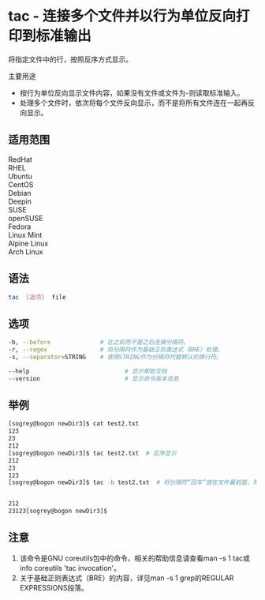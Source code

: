 # tac - 连接多个文件并以行为单位反向打印到标准输出

将指定文件中的行，按照反序方式显示。

主要用途

- 按行为单位反向显示文件内容，如果没有文件或文件为-则读取标准输入。
- 处理多个文件时，依次将每个文件反向显示，而不是将所有文件连在一起再反向显示。

## 适用范围

<!-- <div class="svg linux">Linux</div> -->
<div class="svg redhat">RedHat</div>
<div class="svg rhel">RHEL</div>
<div class="svg ubuntu">Ubuntu</div>
<div class="svg centos">CentOS</div>
<div class="svg debian">Debian</div>
<div class="svg deepin">Deepin</div>
<div class="svg suse">SUSE</div>
<div class="svg opensuse">openSUSE</div>
<div class="svg fedora">Fedora</div>
<div class="svg linuxmint">Linux Mint</div>
<!-- <div class="svg mxlinux">MX Linux</div> -->
<div class="svg alpinelinux">Alpine Linux</div>
<div class="svg archlinux">Arch Linux</div>

## 语法

``` bash
tac  [选项]  file
```

## 选项

``` bash
-b, --before              # 在之前而不是之后连接分隔符。
-r, --regex               # 将分隔符作为基础正则表达式（BRE）处理。
-s, --separator=STRING    # 使用STRING作为分隔符代替默认的换行符。

--help                           # 显示帮助文档
--version                        # 显示命令版本信息
```
## 举例

``` bash
[sogrey@bogon newDir3]$ cat test2.txt
123
23
212
[sogrey@bogon newDir3]$ tac test2.txt  # 反序显示
212
23
123
[sogrey@bogon newDir3]$ tac -b test2.txt  # 将分隔符“回车”放在文件最前面，导致最前面是两个空行，最后一行不能换行，


212
23123[sogrey@bogon newDir3]$ 
```

## 注意

1. 该命令是GNU coreutils包中的命令，相关的帮助信息请查看man -s 1 tac或info coreutils 'tac invocation'。
2. 关于基础正则表达式（BRE）的内容，详见man -s 1 grep的REGULAR EXPRESSIONS段落。
